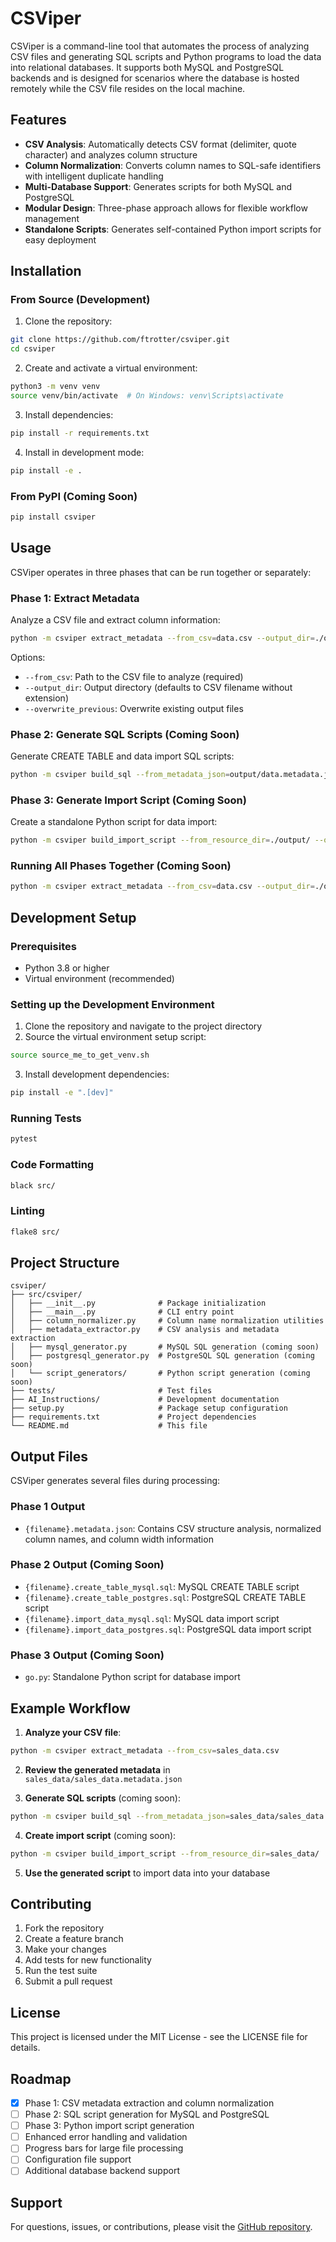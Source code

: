 # CSViper

CSViper is a command-line tool that automates the process of analyzing CSV files and generating SQL scripts and Python programs to load the data into relational databases. It supports both MySQL and PostgreSQL backends and is designed for scenarios where the database is hosted remotely while the CSV file resides on the local machine.

## Features

- **CSV Analysis**: Automatically detects CSV format (delimiter, quote character) and analyzes column structure
- **Column Normalization**: Converts column names to SQL-safe identifiers with intelligent duplicate handling
- **Multi-Database Support**: Generates scripts for both MySQL and PostgreSQL
- **Modular Design**: Three-phase approach allows for flexible workflow management
- **Standalone Scripts**: Generates self-contained Python import scripts for easy deployment

## Installation

### From Source (Development)

1. Clone the repository:
```bash
git clone https://github.com/ftrotter/csviper.git
cd csviper
```

2. Create and activate a virtual environment:
```bash
python3 -m venv venv
source venv/bin/activate  # On Windows: venv\Scripts\activate
```

3. Install dependencies:
```bash
pip install -r requirements.txt
```

4. Install in development mode:
```bash
pip install -e .
```

### From PyPI (Coming Soon)

```bash
pip install csviper
```

## Usage

CSViper operates in three phases that can be run together or separately:

### Phase 1: Extract Metadata

Analyze a CSV file and extract column information:

```bash
python -m csviper extract_metadata --from_csv=data.csv --output_dir=./output/
```

Options:
- `--from_csv`: Path to the CSV file to analyze (required)
- `--output_dir`: Output directory (defaults to CSV filename without extension)
- `--overwrite_previous`: Overwrite existing output files

### Phase 2: Generate SQL Scripts (Coming Soon)

Generate CREATE TABLE and data import SQL scripts:

```bash
python -m csviper build_sql --from_metadata_json=output/data.metadata.json --output_dir=./output/
```

### Phase 3: Generate Import Script (Coming Soon)

Create a standalone Python script for data import:

```bash
python -m csviper build_import_script --from_resource_dir=./output/ --output_dir=./output/
```

### Running All Phases Together (Coming Soon)

```bash
python -m csviper extract_metadata --from_csv=data.csv --output_dir=./output/ --overwrite_previous
```

## Development Setup

### Prerequisites

- Python 3.8 or higher
- Virtual environment (recommended)

### Setting up the Development Environment

1. Clone the repository and navigate to the project directory
2. Source the virtual environment setup script:
```bash
source source_me_to_get_venv.sh
```

3. Install development dependencies:
```bash
pip install -e ".[dev]"
```

### Running Tests

```bash
pytest
```

### Code Formatting

```bash
black src/
```

### Linting

```bash
flake8 src/
```

## Project Structure

```
csviper/
├── src/csviper/
│   ├── __init__.py              # Package initialization
│   ├── __main__.py              # CLI entry point
│   ├── column_normalizer.py     # Column name normalization utilities
│   ├── metadata_extractor.py    # CSV analysis and metadata extraction
│   ├── mysql_generator.py       # MySQL SQL generation (coming soon)
│   ├── postgresql_generator.py  # PostgreSQL SQL generation (coming soon)
│   └── script_generators/       # Python script generation (coming soon)
├── tests/                       # Test files
├── AI_Instructions/             # Development documentation
├── setup.py                     # Package setup configuration
├── requirements.txt             # Project dependencies
└── README.md                    # This file
```

## Output Files

CSViper generates several files during processing:

### Phase 1 Output
- `{filename}.metadata.json`: Contains CSV structure analysis, normalized column names, and column width information

### Phase 2 Output (Coming Soon)
- `{filename}.create_table_mysql.sql`: MySQL CREATE TABLE script
- `{filename}.create_table_postgres.sql`: PostgreSQL CREATE TABLE script
- `{filename}.import_data_mysql.sql`: MySQL data import script
- `{filename}.import_data_postgres.sql`: PostgreSQL data import script

### Phase 3 Output (Coming Soon)
- `go.py`: Standalone Python script for database import

## Example Workflow

1. **Analyze your CSV file**:
```bash
python -m csviper extract_metadata --from_csv=sales_data.csv
```

2. **Review the generated metadata** in `sales_data/sales_data.metadata.json`

3. **Generate SQL scripts** (coming soon):
```bash
python -m csviper build_sql --from_metadata_json=sales_data/sales_data.metadata.json
```

4. **Create import script** (coming soon):
```bash
python -m csviper build_import_script --from_resource_dir=sales_data/
```

5. **Use the generated script** to import data into your database

## Contributing

1. Fork the repository
2. Create a feature branch
3. Make your changes
4. Add tests for new functionality
5. Run the test suite
6. Submit a pull request

## License

This project is licensed under the MIT License - see the LICENSE file for details.

## Roadmap

- [x] Phase 1: CSV metadata extraction and column normalization
- [ ] Phase 2: SQL script generation for MySQL and PostgreSQL
- [ ] Phase 3: Python import script generation
- [ ] Enhanced error handling and validation
- [ ] Progress bars for large file processing
- [ ] Configuration file support
- [ ] Additional database backend support

## Support

For questions, issues, or contributions, please visit the [GitHub repository](https://github.com/ftrotter/csviper).
